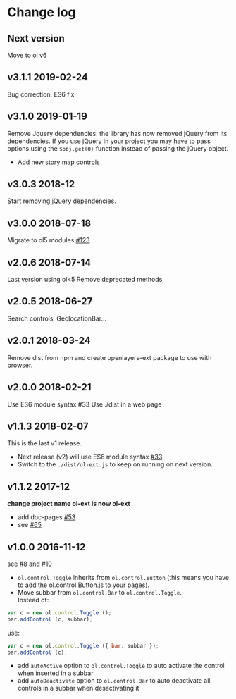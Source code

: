 # Change log

## Next version 
Move to ol v6

## v3.1.1 2019-02-24
Bug correction, ES6 fix

## v3.1.0 2019-01-19
Remove Jquery dependencies: the library has now removed jQuery from its dependencies.
If you use jQuery in your project you may have to pass options using the `$obj.get(0)` function instead of passing the jQuery object.
- Add new story map controls

## v3.0.3 2018-12
Start removing jQuery dependencies.

## v3.0.0 2018-07-18
Migrate to ol5 modules [#123](https://github.com/Viglino/ol-ext/issues/123)

## v2.0.6 2018-07-14
Last version using ol<5
Remove deprecated methods

## v2.0.5 2018-06-27
Search controls, GeolocationBar...

## v2.0.1 2018-03-24
Remove dist from npm and create openlayers-ext package to use with browser.

## v2.0.0 2018-02-21
Use ES6 module syntax #33
Use ./dist in a web page

## v1.1.3 2018-02-07
This is the last v1 release.
- Next release (v2) will use ES6 module syntax [#33](https://github.com/Viglino/ol3-ext/issues/33).
- Switch to the `./dist/ol-ext.js` to keep on running on next version.

## v1.1.2 2017-12
**change project name ol-ext is now ol-ext**
- add doc-pages [#53](https://github.com/Viglino/ol3-ext/issues/53)
- see [#65](https://github.com/Viglino/ol3-ext/issues/65)

## v1.0.0 2016-11-12
see [#8](https://github.com/Viglino/ol3-ext/issues/8) and [#10](https://github.com/Viglino/ol3-ext/issues/10)
-  `ol.control.Toggle` inherits from `ol.control.Button` (this means you have to add the ol.control.Button.js to your pages).
- Move subbar from `ol.control.Bar` to `ol.control.Toggle`.    
Instead of:
```javascript
var c = new ol.control.Toggle ();
bar.addControl (c, subbar);
```
use:
```javascript
var c = new ol.control.Toggle ({ bar: subbar });
bar.addControl (c);
```
- add `autoActive` option to `ol.control.Toggle` to auto activate the control when inserted in a subbar
- add `autoDeactivate` option to `ol.control.Bar` to auto deactivate all controls in a subbar when desactivating it 

